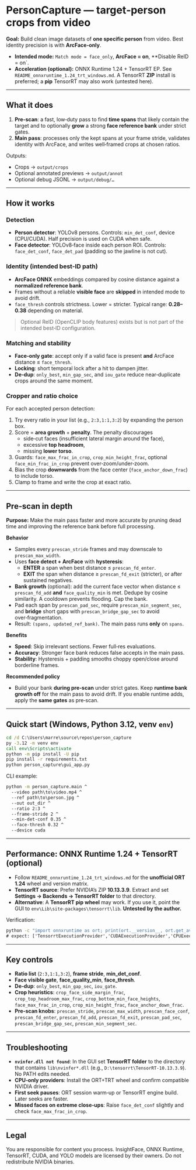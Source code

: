 # PersonCapture — target‑person crops from video

**Goal:** Build clean image datasets of **one specific person** from video. Best identity precision is with **ArcFace‑only**.

- **Intended mode:** `Match mode = face_only`, **ArcFace = on**, **Disable ReID = on`.
- **Acceleration (optional):** ONNX Runtime 1.24 + TensorRT EP. See `README_onnxruntime_1.24_trt_windows.md`. A TensorRT **ZIP** install is preferred; a **pip** TensorRT may also work (untested here).

---

## What it does

1) **Pre‑scan**: a fast, low‑duty pass to find **time spans** that likely contain the target and to optionally **grow** a strong **face reference bank** under strict gates.  
2) **Main pass**: processes only the kept spans at your frame stride, validates identity with ArcFace, and writes well‑framed crops at chosen ratios.

Outputs:
- Crops → `output/crops`
- Optional annotated previews → `output/annot`
- Optional debug JSONL → `output/debug/…`

---

## How it works

### Detection
- **Person detector**: YOLOv8 persons. Controls: `min_det_conf`, device (CPU/CUDA). Half precision is used on CUDA when safe.
- **Face detector**: YOLOv8‑face inside each person ROI. Controls: `face_det_conf`, `face_det_pad` (padding so the jawline is not cut).

### Identity (intended best‑ID path)
- **ArcFace ONNX** embeddings compared by cosine distance against a **normalized reference bank**.
- Frames without a reliable **visible face** are **skipped** in intended mode to avoid drift.
- `face_thresh` controls strictness. Lower = stricter. Typical range: **0.28–0.38** depending on material.

> Optional ReID (OpenCLIP body features) exists but is not part of the intended best‑ID configuration.

### Matching and stability
- **Face‑only gate**: accept only if a valid face is present **and** ArcFace distance ≤ `face_thresh`.
- **Locking**: short temporal lock after a hit to dampen jitter.
- **De‑dup**: `only_best`, `min_gap_sec`, and `iou_gate` reduce near‑duplicate crops around the same moment.

### Cropper and ratio choice
For each accepted person detection:
1. Try every ratio in your list (e.g., `2:3,1:1,3:2`) by expanding the person box.
2. Score = **area growth** + **penalty**. The penalty discourages
   - side‑cut faces (insufficient lateral margin around the face),
   - excessive **top headroom**,
   - missing **lower torso**.
3. Guards: `face_max_frac_in_crop`, `crop_min_height_frac`, optional `face_min_frac_in_crop` prevent over‑zoom/under‑zoom.
4. Bias the crop **downwards** from the face center (`face_anchor_down_frac`) to include torso.
5. Clamp to frame and write the crop at exact ratio.

---

## Pre‑scan in depth

**Purpose:** Make the main pass faster and more accurate by pruning dead time and improving the reference bank before full processing.

**Behavior**
- Samples every `prescan_stride` frames and may downscale to `prescan_max_width`.
- Uses **face detect + ArcFace** with **hysteresis**:
  - **ENTER** a span when best distance ≤ `prescan_fd_enter`.
  - **EXIT** the span when distance ≥ `prescan_fd_exit` (stricter), or after sustained negatives.
- **Bank growth** (optional): add the current face vector when distance ≤ `prescan_fd_add` **and** `face_quality_min` is met. Dedupe by cosine similarity. A cooldown prevents flooding. Cap the bank.
- Pad each span by `prescan_pad_sec`, require `prescan_min_segment_sec`, and **bridge** short gaps with `prescan_bridge_gap_sec` to avoid over‑fragmentation.
- Result: `(spans, updated_ref_bank)`. The main pass runs **only** on `spans`.

**Benefits**
- **Speed**: Skip irrelevant sections. Fewer full‑res evaluations.
- **Accuracy**: Stronger face bank reduces false accepts in the main pass.
- **Stability**: Hysteresis + padding smooths choppy open/close around borderline frames.

**Recommended policy**
- Build your bank **during pre‑scan** under strict gates. Keep **runtime bank growth off** for the main pass to avoid drift. If you enable runtime adds, apply the **same gates** as pre‑scan.

---

## Quick start (Windows, Python 3.12, venv `env`)

```bat
cd /d C:\Users\marre\source\repos\person_capture
py -3.12 -m venv env
call env\Scripts\activate
python -m pip install -U pip
pip install -r requirements.txt
python person_capture\gui_app.py
```

CLI example:
```bat
python -m person_capture.main ^
  --video path\to\video.mp4 ^
  --ref path\to\person.jpg ^
  --out out_dir ^
  --ratio 2:3 ^
  --frame-stride 2 ^
  --min-det-conf 0.35 ^
  --face-thresh 0.32 ^
  --device cuda
```

---

## Performance: ONNX Runtime 1.24 + TensorRT (optional)

- Follow `README_onnxruntime_1.24_trt_windows.md` for the **unofficial ORT 1.24** wheel and version matrix.
- **TensorRT source**: Prefer NVIDIA’s ZIP **10.13.3.9**. Extract and set **Settings → Backends → TensorRT folder** to that directory.  
- **Alternative**: A **TensorRT pip wheel** may work. If you use it, point the GUI to `env\Lib\site-packages\tensorrt\lib`. **Untested by the author.**

Verification:
```bat
python -c "import onnxruntime as ort; print(ort.__version__, ort.get_available_providers())"
# expect: ['TensorrtExecutionProvider','CUDAExecutionProvider','CPUExecutionProvider']
```

---

## Key controls

- **Ratio list** (`2:3,1:1,3:2`), **frame stride**, **min_det_conf**.
- **Face visible gate**, **face_quality_min**, **face_thresh**.
- **De‑dup**: `only_best`, `min_gap_sec`, `iou_gate`.
- **Crop heuristics**: `crop_face_side_margin_frac`, `crop_top_headroom_max_frac`, `crop_bottom_min_face_heights`, `face_max_frac_in_crop`, `crop_min_height_frac`, `face_anchor_down_frac`.
- **Pre‑scan knobs**: `prescan_stride`, `prescan_max_width`, `prescan_face_conf`, `prescan_fd_enter`, `prescan_fd_add`, `prescan_fd_exit`, `prescan_pad_sec`, `prescan_bridge_gap_sec`, `prescan_min_segment_sec`.

---

## Troubleshooting

- **`nvinfer.dll not found`**: In the GUI set **TensorRT folder** to the directory that contains `lib\nvinfer*.dll` (e.g., `D:\tensorrt\TensorRT-10.13.3.9`). No PATH edits needed.
- **CPU‑only providers**: Install the ORT+TRT wheel and confirm compatible NVIDIA driver.
- **First seek pauses**: ORT session warm‑up or TensorRT engine build. Later seeks are faster.
- **Missed faces on extreme close‑ups**: Raise `face_det_conf` slightly and check `face_max_frac_in_crop`.

---

## Legal

You are responsible for content you process. InsightFace, ONNX Runtime, TensorRT, CUDA, and YOLO models are licensed by their owners. Do not redistribute NVIDIA binaries.
